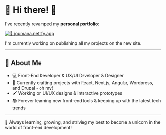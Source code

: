 # 🌸 Hi there! 🌸

I've recently revamped my **personal portfolio**:  

[![🍪 joumana.netlify.app](https://img.shields.io/badge/%F0%9F%8D%AA-joumana.netlify.app-pink?style=for-the-badge&logo=&logoColor=white)](https://joumana.netlify.app/) 

I'm currently working on publishing all my projects on the new site.  

---

## 🌷 About Me
- 💻 Front-End Developer & UX/UI Developer & Designer   
- 🌼 Currently crafting projects with React, Next.js, Angular, Wordpress, and Drupal - oh my!
- 🖌 Working on UI/UX designs & interactive prototypes
- 📚 Forever learning new front-end tools & keeping up with the latest tech trends

---

🦄 Always learning, growing, and striving my best to become a unicorn in the world of front-end development!
